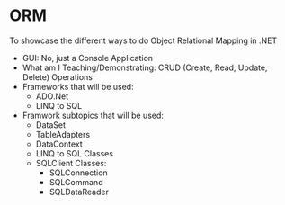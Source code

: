 # ORM
To showcase the different ways to do Object Relational Mapping in .NET

  * GUI: No, just a Console Application
  * What am I Teaching/Demonstrating: CRUD (Create, Read, Update, Delete) Operations
  * Frameworks that will be used:
    * ADO.Net
    * LINQ to SQL
  * Framwork subtopics that will be used:
    * DataSet
    * TableAdapters
    * DataContext
    * LINQ to SQL Classes
    * SQLClient Classes:
      * SQLConnection
      * SQLCommand
      * SQLDataReader

